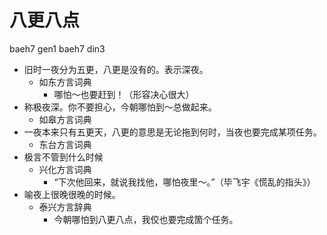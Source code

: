 # 八更八点
baeh7 gen1 baeh7 din3
+ 旧时一夜分为五更，八更是没有的。表示深夜。
  * 如东方言词典
    - 哪怕～也要赶到！（形容决心很大）
+ 称极夜深。你不要担心，今朝哪怕到～总做起来。
  * 如皋方言词典
+ 一夜本来只有五更天，八更的意思是无论拖到何时，当夜也要完成某项任务。
  * 东台方言词典
+ 极言不管到什么时候
  * 兴化方言词典
    - “下次他回来，就说我找他，哪怕夜里～。”（毕飞宇《慌乱的指头》）
+ 喻夜上很晚很晚的时候。
  * 泰兴方言辞典
    - 今朝哪怕到八更八点，我佼也要完成箇个任务。
